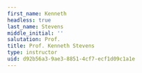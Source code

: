 ```yaml
---
first_name: Kenneth
headless: true
last_name: Stevens
middle_initial: ''
salutation: Prof.
title: Prof. Kenneth Stevens
type: instructor
uid: d92b56a3-9ae3-8851-4cf7-ecf1d09c1a1e
---
```

